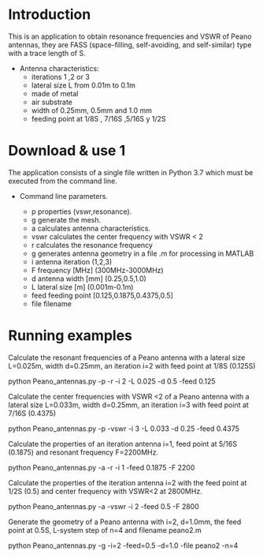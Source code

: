 
# Introduction
This is an application to obtain resonance frequencies and VSWR of Peano antennas, they are FASS (space-filling, self-avoiding, and self-similar) type 
with a trace length of S. 
 

* Antenna characteristics:
  * iterations  1 ,2 or 3
  * lateral size L from 0.01m  to 0.1m
  * made of metal 
  * air substrate 
  * width of  0.25mm, 0.5mm  and 1.0 mm 
  * feeding point at 1/8S , 7/16S ,5/16S y 1/2S   

# Download  &  use 1

The application consists of a single file written in Python 3.7 which must be executed from the command line. 


* Command line parameters.

   * p		properties (vswr,resonance).   
   * g		generate the mesh.   
   * a		calculates antenna characteristics.   
   * vswr	calculates the center frequency with  VSWR < 2
   * r		calculates the resonance frequency 
   * g		generates antenna geometry in a file .m  for processing in MATLAB  
   * i		antenna iteration (1,2,3)   
   * F		frequency [MHz] (300MHz-3000MHz)   
   * d		antenna width [mm] (0.25,0.5,1.0)   
   * L		lateral size [m] (0.001m-0.1m)   
   * feed	feeding point [0.125,0.1875,0.4375,0.5]   
   * file	filename 
 

# Running examples

Calculate the resonant frequencies of a Peano antenna with a lateral size L=0.025m,  width d=0.25mm, an iteration i=2 with feed point at 1/8S (0.125S)

python Peano_antennas.py -p -r -i 2 -L 0.025 -d 0.5 -feed 0.125

Calculate the center frequencies with VSWR <2 of a Peano antenna with a lateral size L=0.033m, width d=0.25mm, an iteration i=3 with feed point at 7/16S (0.4375)

python Peano_antennas.py -p -vswr -i 3 -L 0.033 -d 0.25 -feed 0.4375

Calculate the properties of an iteration antenna i=1, feed point at 5/16S (0.1875) and resonant frequency F=2200MHz.

python Peano_antennas.py -a -r -i 1 -feed 0.1875 -F 2200

Calculate the properties of the iteration antenna i=2 with the feed point at 1/2S (0.5) and center frequency with VSWR<2 at 2800MHz.

python Peano_antennas.py -a -vswr -i 2 -feed 0.5 -F 2800

Generate the geometry of a Peano antenna with i=2, d=1.0mm, the feed point at 0.5S, L-system step of n=4 and filename peano2.m

python Peano_antennas.py -g  -i=2 -feed=0.5 -d=1.0 -file peano2 -n=4
 

 
